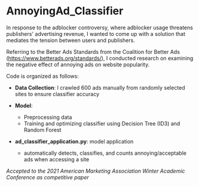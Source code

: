 # AnnoyingAd_Classifier

In response to the adblocker controversy, where adblocker usage threatens publishers' advertising revenue,
I wanted to come up with a solution that mediates the tension between users and publishers.

Referring to the Better Ads Standards from the Coalition for Better Ads (https://www.betterads.org/standards/),
I conducted research on examining the negative effect of annoying ads on website popularity.

Code is organized as follows:

* **Data Collection**: I crawled 600 ads manually from randomly selected sites to ensure classifier accuracy

* **Model**: 
  - Preprocessing data
  - Training and optimizing classifier using Decision Tree (ID3) and Random Forest
  
* **ad_classifier_application.py**: model application
  - automatically detects, classifies, and counts annoying/acceptable ads when accessing a site

*Accepted to the 2021 American Marketing Association Winter Academic Conference as competitive paper*

